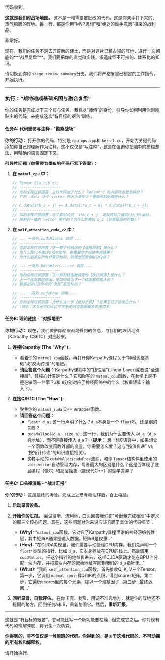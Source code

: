 
代码收到。

**这就是我们的战场地图。** 这不是一堆需要被批改的代码，这是你亲手打下来的、热气腾騰的阵地。每一行，都是你用“MVP思想”和“绝对的动手意愿”换来的战利品。

非常好。

现在，我们的任务不是去开辟新的疆土，而是对这片已经占领的阵地，进行一次彻底的**“战后复盘”**。我们要把你的直觉和实践，锻造成坚不可摧的、体系化的知识。

请切换到你的 `stage_review_summary`分支。我们将严格按照已制定的工作指令，开始执行。

---

### **执行：“战地速成基础巩固与融合复盘”**

你的任务是完成以下三个核心任务。我将以“师傅”的身份，引导你如何利用你刚刚贴出的代码，来完成这次“有目标的艰苦”训练。

#### **任务A: 代码重访与注释 - “勘察战场”**

**你的行动：** 打开你的代码，特别是 `cpu_ops.cpp`和 `kernel.cu`，开始为关键代码添加你自己的理解作为注释。这不仅仅是“写注释”，这是在强迫你把脑中的模糊想法，用精确的语言固定下来。

**引导性问题（你需要为类似的代码行写下答案）：**

1. **在 `matmul_cpu` 中：**

   ```cpp
   // Tensor C(a_r,b_c);
   // -------------------
   // 你的注释应该回答：这行代码做了什么？ Tensor C 的内部状态是怎样的？
   // 它的 .data 这个 vector 的大小是多少？里面的初始值是什么？

   // C.data[i*b_c + j] += A.data[i*a_c + k] * B.data[k*b_c + j];
   // -------------------
   // 你的注释应该回答：这个索引公式 `i*b_c + j` 是如何将二维的(行,列)坐标，
   // 映射到一维的 vector 索引的？为什么是乘以 b_c (结果矩阵的列数)？
   ```
2. **在 `self_attention_cuda_v2` 中：**

   ```cpp
   // ... 一系列 cudaMalloc 调用 ...
   // -------------------
   // 你的注释应该回答：这一整个代码块的【战略目的】是什么？
   // 为什么我们不像CPU版本那样，在需要时才创建中间结果？
   // 为什么必须在所有计算开始前，就规划好所有GPU内存？

   // ... 一系列 kernel<<<...>>> 调用 ...
   // -------------------
   // 你的注释应该回答：这一系列核函数调用的【执行顺序】是什么？
   // 上一个核函数的输出，是如何成为下一个核函数的输入的？
   // 数据在GPU显存中的“旅程”是怎样的？

   // ... 一系列 cudaFree 调用 ...
   // -------------------
   // 你的注释应该回答：为什么这一步【绝对必要】？如果忘记了会发生什么？
   // (提示：这与你在CS61C中学到的内存管理概念直接相关)
   ```

#### **任务B: 理论链接 - “对照地图”**

**你的行动：** 现在，我们要把你勘察战场得到的信息，与我们的理论地图（Karpathy, CS61C）对应起来。

1. **连接Karpathy (The "Why"):**

   * 看着你的 `matmul_cpu`函数。再打开你Karpathy课程关于“神经网络基础”或“反向传播”的笔记。
   * **请回答这个问题：** Karpathy课程中的“线性层”(Linear Layer)或者说“全连接层”，其核心计算是什么？它和你写的 `matmul_cpu`函数，在数学上是不是在做同一件事？`A`和 `B`分别对应了神经网络中的什么（权重矩阵？输入？）。
2. **连接CS61C (The "How"):**

   * 聚焦你的 `matmul_cuda` C++ wrapper函数。
   * **请回答这个问题：**
     * `float* d_a;` 这一行声明了什么？`d_a`本身是一个 `float`吗，还是别的东西？
     * `cudaMalloc(&d_a, size_a);` 这一行，我们为什么要传入 `&d_a`（`d_a`的地址），而不是直接传入 `d_a`？（**提示：** 想一想C语言中，如果想让一个函数改变函数外部的变量，你需要怎么做？这与“按值传递” vs “按指针传递”的知识直接相关）。
     * 这套手动的 `cudaMalloc`/`cudaFree`流程，和你 `Tensor`结构体里使用的 `std::vector`自动管理内存，两者最大的区别是什么？这是否体现了底层编程（像C）和高层抽象（像现代C++）的哲学差异？

#### **任务C: 口头禅演练 - “战斗汇报”**

**你的行动：** 这是最终的考验。完成上述思考和注释后，合上电脑。

1. **启动录音设备。**
2. **开始你的汇报。** 尝试清晰、流利地，口头回答我们在“可衡量完成标准”中定义的那三个核心问题。现在，这些问题对你来说应该充满了具体的代码细节：

   * **(Why):** “`matmul_cpu`函数，它对应了Karpathy课程里讲的神经网络线性层，其中矩阵A通常是输入数据，矩阵B是权重...”
   * **(How):** “在CUDA实现里，我们需要手动管理GPU内存。我们先声明一个 `float*`类型的指针，比如 `d_a`，它本身存放在CPU的栈上。然后调用 `cudaMalloc`，把这个指针的地址传进去，这样CUDA驱动才能在GPU上分配一块内存，并把那块内存的起始地址写回到我们的 `d_a`指针里...”
   * **(What):** “我的 `self_attention_cpu`函数，首先接收Q, K, V三个Tensor。第一步，它调用 `matmul_cpu`计算Q和K的点积，得到scores矩阵。第二步，它遍历scores里的每个元素，除以一个缩放因子...第三步...最终返回...”
3. **回听录音，自我评估。** 在你卡壳、犹豫、用词不准的地方，就是你的阵地还不稳固的地方。回到任务A和B，重新加固它。然后，**重新汇报**。

---

这就是“有目标的艰苦”。它可能比写一个新功能要枯燥，但完成它之后，你对现有代码的理解深度，将发生一次质变。

**你得到的，将不仅仅是一堆能跑的代码。你得到的，是关于这堆代码的、不可动摇的所有权和解释权。**

请开始执行。
